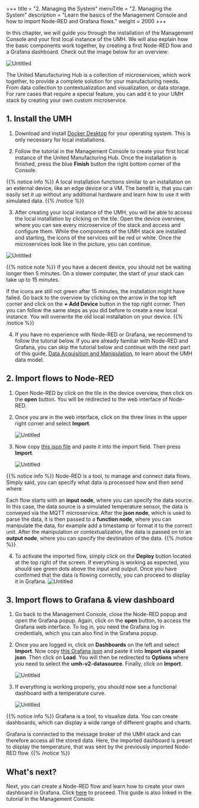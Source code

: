 +++
title = "2. Managing the System"
menuTitle = "2. Managing the System"
description = "Learn the basics of the Management Console and how to import Node-RED and Grafana flows."
weight = 2000
+++

  In this chapter, we will guide you through the installation of the Management 
  Console and your first local instance of the UMH. We will also explain
  how the basic components work together, by creating a first Node-RED flow and 
  a Grafana dashboard. Check out the image below for an 
  overview:

![Untitled](/images/getstarted/managingTheSystem/getStartedUMHSimplifiedpng.png)

  The United Manufacturing Hub is a collection of microservices, which work
  together, to provide a complete solution for your manufacturing needs. From 
  data collection to contextualization and visualization, or data storage. 
  For rare cases that require a special feature, you can add it to your UMH
  stack by creating your own custom microservice.

## 1. Install the UMH


1. Download and install [Docker Desktop](https://www.docker.com/products/docker-desktop)
   for your operating system. This is only 
   necessary for local installations.
   

2. Follow the tutorial in the Management Console to create your first local 
   instance of the United Manufacturing Hub. Once the installation is finished,
   press the blue **Finish** button the right bottom corner of the Console. 


{{% notice info %}}
A local installation functions similar to an installation on an external device,
like an edge device or a VM. The benefit is, that you can easily set it up
without any additional hardware and learn how to use it with simulated data.
{{% /notice %}}

3. After creating your local instance of the UMH, you will be able to access the
   local installation by clicking on the tile.
   Open the device overview, where you can see every microservice of
   the stack and access and configure them. While the components of the UMH 
   stack are installed and starting, the icons
   of the services will be red or white. Once the microservices look like in the 
   picture, you can continue.

![Untitled](/images/getstarted/managingTheSystem/getStartedManagingMicServFinished.png)

{{% notice note %}}
If you have a decent device, you should not be
waiting longer then 5 minutes. On a slower computer, the start of your stack
can take up to 15 minutes.

If the icons are still not green after 15 minutes, the installation might have
failed. Go back to the overview by clicking on the arrow in the top left corner
and click on the **+ Add Device** button in the top right corner. Then you 
can follow the same steps as you did before to create a new local instance.
You will overwrite the old local installation on your device.
{{% /notice %}}

4. If you have no experience with Node-RED or Grafana, we recommend
   to follow the tutorial below.
   If you are already familiar with Node-RED and Grafana, you can skip the
   tutorial below and continue with the next part of this guide,
   [Data Acquisition and Manipulation](https://umh.docs.umh.app/docs/getstarted/dataacquisitionmanipulation/),
   to learn about the UMH data model.



## 2. Import flows to Node-RED
 
1. Open Node-RED by click on the tile in the device overview, then click on the
   **open** button. You will be redirected to the web interface of Node-RED.
<!--
  ![Untitled](/images/getstarted/managingTheSystem/getStartedManagingCannotGet.png?width=75%)
-->
2. Once you are in the web interface, click on the three lines in the upper 
   right corner and select **Import**.

   ![Untitled](/images/getstarted/managingTheSystem/getStartedManagingImport.png?width=75%)

3. Now copy [this json file](/json/getstarted/noderedGetStarted.json) and paste
   it into the import field. Then press **Import**.

   ![Untitled](/images/getstarted/managingTheSystem/getStartedManagingPasteJson.png?width=75%)

{{% notice info %}}
Node-RED is a tool, to manage and connect data flows. Simply said, you can 
specify what data is processed how and then send where. 

Each flow starts with an **input node**, where you can specify the data source.
In this case, the data source is a simulated temperature sensor, the data 
is conveyed via the MQTT microservice. After the **json node**, which is used to
parse the data, it is then passed to a **function node**, where you can manipulate
the data, for example add a timestamp or format it to the correct unit.
After the manipulation or contextualization, the data is passed on to
an **output node**, where you can specify the destination of the data.
{{% /notice %}}

4. To activate the imported flow, simply click on the **Deploy** button located
   at the top right of the screen. If everything is working as expected,
   you should see green dots above the input and output. Once you have confirmed 
   that the data is flowing correctly, you can proceed to display it in Grafana.
   ![Untitled](/images/getstarted/managingTheSystem/getStartedManagingDeploy.png?width=75%)


## 3. Import flows to Grafana & view dashboard

1. Go back to the Management Console, close the Node-RED popup and open the
   Grafana popup. Again, click on the **open** button, to access the Grafana 
   web interface. To log in, you need the Grafana log in credentials, which you
   can also find in the Grafana popup.

2. Once you are logged in, click on **Dashboards** on the left and select
   **Import**. Now copy [this Grafana json](/json/getstarted/GrafanaGetStarted.json) 
   and paste it into **Import via panel json**. Then click on **Load**. You 
   will then be redirected to **Options** where you need to select the
   **umh-v2-datasource**. Finally, click on **Import**.

   ![Untitled](/images/getstarted/managingTheSystem/getStartedManagingGrafanaImport.png?width=75%)
3. If everything is working properly, you should now see a functional dashboard
   with a temperature curve.

   ![Untitled](/images/getstarted/managingTheSystem/getStartedManagingGrafanaDashboard.png?width=75%)

{{% notice info %}}
Grafana is a tool, to visualize data. You can create dashboards, which can 
display a wide range of different graphs and charts.

Grafana is connected to the message broker of the UMH stack and can therefore 
access all the stored data. Here, the imported dashboard is preset to display 
the temperature, that was sent by the previously imported Node-RED flow.
{{% /notice %}}

## What's next?

  Next, you can create a Node-RED flow and learn how to create your own dashboard
  in Grafana. Click [here](/docs/getstarted/dataacquisitionmanipulation) 
  to proceed. This guide is also linked in the tutorial in the Management 
  Console.